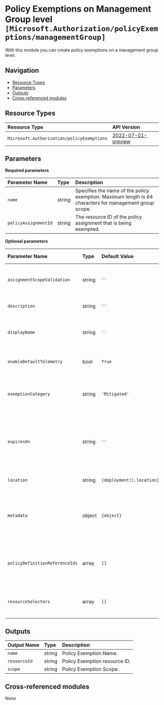 # Policy Exemptions on Management Group level `[Microsoft.Authorization/policyExemptions/managementGroup]`

With this module you can create policy exemptions on a management group level.

## Navigation

- [Resource Types](#Resource-Types)
- [Parameters](#Parameters)
- [Outputs](#Outputs)
- [Cross-referenced modules](#Cross-referenced-modules)

## Resource Types

| Resource Type | API Version |
| :-- | :-- |
| `Microsoft.Authorization/policyExemptions` | [2022-07-01-preview](https://docs.microsoft.com/en-us/azure/templates/Microsoft.Authorization/2022-07-01-preview/policyExemptions) |

## Parameters

**Required parameters**

| Parameter Name | Type | Description |
| :-- | :-- | :-- |
| `name` | string | Specifies the name of the policy exemption. Maximum length is 64 characters for management group scope. |
| `policyAssignmentId` | string | The resource ID of the policy assignment that is being exempted. |

**Optional parameters**

| Parameter Name | Type | Default Value | Allowed Values | Description |
| :-- | :-- | :-- | :-- | :-- |
| `assignmentScopeValidation` | string | `''` | `['', Default, DoNotValidate]` | The option whether validate the exemption is at or under the assignment scope. |
| `description` | string | `''` |  | The description of the policy exemption. |
| `displayName` | string | `''` |  | The display name of the policy assignment. Maximum length is 128 characters. |
| `enableDefaultTelemetry` | bool | `True` |  | Enable telemetry via a Globally Unique Identifier (GUID). |
| `exemptionCategory` | string | `'Mitigated'` | `[Mitigated, Waiver]` | The policy exemption category. Possible values are Waiver and Mitigated. Default is Mitigated. |
| `expiresOn` | string | `''` |  | The expiration date and time (in UTC ISO 8601 format yyyy-MM-ddTHH:mm:ssZ) of the policy exemption. e.g. 2021-10-02T03:57:00.000Z. |
| `location` | string | `[deployment().location]` |  | Location deployment metadata. |
| `metadata` | object | `{object}` |  | The policy exemption metadata. Metadata is an open ended object and is typically a collection of key-value pairs. |
| `policyDefinitionReferenceIds` | array | `[]` |  | The policy definition reference ID list when the associated policy assignment is an assignment of a policy set definition. |
| `resourceSelectors` | array | `[]` |  | The resource selector list to filter policies by resource properties. |


## Outputs

| Output Name | Type | Description |
| :-- | :-- | :-- |
| `name` | string | Policy Exemption Name. |
| `resourceId` | string | Policy Exemption resource ID. |
| `scope` | string | Policy Exemption Scope. |

## Cross-referenced modules

_None_
